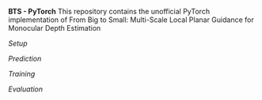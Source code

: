 **BTS - PyTorch**
This repository contains the unofficial PyTorch implementation of From Big to Small: Multi-Scale Local Planar Guidance for Monocular Depth Estimation

*Setup*

*Prediction*

*Training*

*Evaluation*

